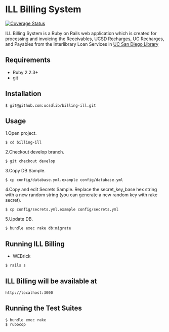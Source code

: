 # ILL Billing System
[![Coverage Status](https://coveralls.io/repos/github/ucsdlib/billing-ill/badge.svg?t=iGS59G)](https://coveralls.io/github/ucsdlib/billing-ill)

ILL Billing System is a Ruby on Rails web application which is created for processing and invoicing the Receivables, UCSD Recharges, UC Recharges, and Payables from the Interlibrary Loan Services in [UC San Diego Library](http://libraries.ucsd.edu/ "UC San Diego Library")

## Requirements

* Ruby 2.2.3+
* git

## Installation

```
$ git@github.com:ucsdlib/billing-ill.git
```

## Usage

1.Open project.

```
$ cd billing-ill
```

2.Checkout develop branch.

```
$ git checkout develop
```

3.Copy DB Sample.

```
$ cp config/database.yml.example config/database.yml
```

4.Copy and edit Secrets Sample.
Replace the secret_key_base hex string with a new random string (you can generate a new random key with rake secret).

```
$ cp config/secrets.yml.example config/secrets.yml
```

5.Update DB.

```
$ bundle exec rake db:migrate
```

## Running ILL Billing

* WEBrick

```
$ rails s
```

## ILL Billing will be available at 

```
http://localhost:3000
```

## Running the Test Suites

```
$ bundle exec rake
$ rubocop
```



